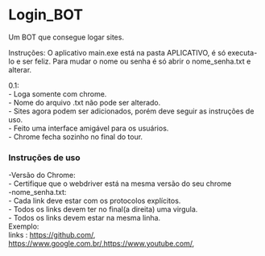 # Login_BOT
Um BOT que consegue logar sites.

Instruções:
    O aplicativo main.exe está na pasta APLICATIVO, é só executa-lo e ser feliz.
    Para mudar o nome ou senha é só abrir o nome_senha.txt e alterar.
    
0.1:\
    - Loga somente com chrome.\
    - Nome do arquivo .txt não pode ser alterado.\
    - Sites agora podem ser adicionados, porém deve seguir as instruções de uso.\
    - Feito uma interface amigável para os usuários.\
    - Chrome fecha sozinho no final do tour.
    
### Instruções de uso
-Versão do Chrome:\
    - Certifique que o webdriver está na mesma versão do seu chrome\
-nome_senha.txt:\
    - Cada link deve estar com os protocolos explícitos.\
    - Todos os links devem ter no final(a direita) uma virgula.\
    - Todos os links devem estar na mesma linha.\
    Exemplo:\
    links : https://github.com/, https://www.google.com.br/,https://www.youtube.com/,
